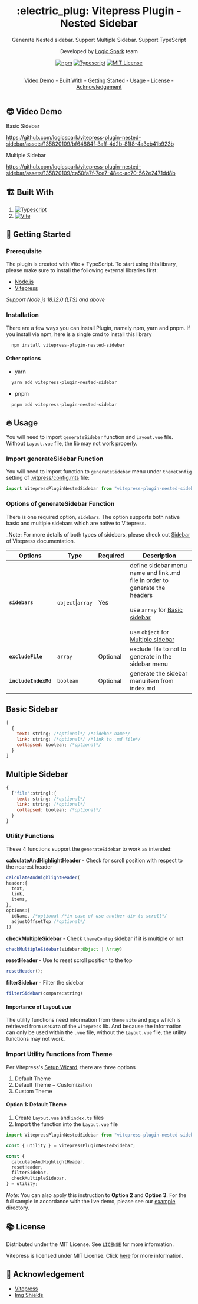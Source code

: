 <a id="readme-top"></a>

<div align="center">
  <h1>:electric_plug: Vitepress Plugin - Nested Sidebar</h1>

Generate Nested sidebar. Support Multiple Sidebar. Support TypeScript

Developed by [Logic Spark](https://logicspark.com) team

[![npm](https://img.shields.io/npm/v/vitepress-plugin-nested-sidebar)][package-url]
[![Typescript](https://img.shields.io/badge/typescript-100%25-blue)][typescript-url]
[![MIT License](https://img.shields.io/badge/License-MIT-green.svg)](/LICENSE)

</div>
<br/>
<div align="center">
  <a href="#sunglasses_video-demo">Video Demo</a> - 
  <a href="#building_construction-built-with">Built With</a> - 
  <a href="#rocket-getting-started">Getting Started</a> - 
  <a href="#fire-usage">Usage</a> -
  <a href="#books-license">License</a> -
  <a href="#pray-acknowledgement">Acknowledgement</a>
</div>

<br/>

## :sunglasses: Video Demo

Basic Sidebar

https://github.com/logicspark/vitepress-plugin-nested-sidebar/assets/135820109/bf64884f-3aff-4d2b-81f8-4a3cb41b923b

Multiple Sidebar

https://github.com/logicspark/vitepress-plugin-nested-sidebar/assets/135820109/ca50fa7f-7ce7-48ec-ac70-562e2471dd8b

## :building_construction: Built With

1. [![Typescript][typescript]][typescript-url]
2. [![Vite][vite]][vite-url]

## :rocket: Getting Started

### Prerequisite

The plugin is created with Vite + TypeScript. To start using this library, please make sure to install the following external libraries first:

- [Node.js](https://nodejs.org/en)
- [Vitepress](https://vitepress.dev/)

_Support Node.js 18.12.0 (LTS) and above_

### Installation

There are a few ways you can install Plugin, namely npm, yarn and pnpm. If you install via npm, here is a single cmd to install this library

```sh
  npm install vitepress-plugin-nested-sidebar
```

#### Other options

- yarn

```sh
  yarn add vitepress-plugin-nested-sidebar
```

- pnpm

```sh
  pnpm add vitepress-plugin-nested-sidebar
```

## :fire: Usage

You will need to import `generateSidebar` function and `Layout.vue` file. Without `Layout.vue` file, the lib may not work properly.

### Import generateSidebar Function

You will need to import function to `generateSidebar` menu under `themeConfig` setting of [.vitpress/config.mts](/example/default/.vitepress/config.mts) file:

```js
import VitepressPluginNestedSidebar from "vitepress-plugin-nested-sidebar";
```

</div>

### Options of generateSidebar Function

There is one required option, `sidebars`. The option supports both native basic and multiple sidebars which are native to Vitepress.

\_Note: For more details of both types of sidebars, please check out [Sidebar](https://vitepress.dev/reference/default-theme-sidebar) of Vitepress documentation.

| Options              | Type              | Required | Description                                                                                                                                                                                               |
| -------------------- | ----------------- | -------- | --------------------------------------------------------------------------------------------------------------------------------------------------------------------------------------------------------- |
| **`sidebars`**       | `object`\|`array` | Yes      | define sidebar menu name and link .md file in order to generate the headers <br/> <br/> use `array` for [Basic sidebar](#basic-sidebar)<br/> <br/> use `object` for [Multiple sidebar](#multiple-sidebar) |
| **`excludeFile`**    | `array`           | Optional | exclude file to not to generate in the sidebar menu                                                                                                                                                       |
| **`includeIndexMd`** | `boolean`         | Optional | generate the sidebar menu item from index.md                                                                                                                                                              |

## Basic Sidebar

```javascript
[
  {
    text: string; /*optional*/ /*sidebar name*/
    link: string; /*optional*/ /*link to .md file*/
    collapsed: boolean; /*optional*/
  }
]
```

## Multiple Sidebar

```javascript
{
  ['file':string]:{
    text: string; /*optional*/
    link: string; /*optional*/
    collapsed: boolean; /*optional*/
  }
}
```

### Utility Functions

These 4 functions support the `generateSidebar` to work as intended:

**calculateAndHighlightHeader** - Check for scroll position with respect to the nearest header

```js
calculateAndHighlightHeader(
header:{
  text,
  link,
  items,
},
options:{
  idName, /*optional /*in case of use another div to scroll*/
  adjustOffsetTop /*optional*/
})

```

**checkMultipleSidebar** - Check `themeConfig` sidebar if it is multiple or not

```js
checkMultipleSidebar(sidebar:Object | Array)
```

**resetHeader** - Use to reset scroll position to the top

```js
resetHeader();
```

**filterSidebar** - Filter the sidebar

```js
filterSidebar(compare:string)
```

#### Importance of Layout.vue

The utility functions need information from `theme` `site` and `page` which is retrieved from `useData` of the `vitepress` lib. And because the information can only be used within the `.vue` file, without the `Layout.vue` file, the utility functions may not work.

### Import Utility Functions from Theme

Per Vitepress's [Setup Wizard](https://vitepress.dev/guide/getting-started#setup-wizard), there are three options

1. Default Theme
2. Default Theme + Customization
3. Custom Theme

#### Option 1: Default Theme

1. Create `Layout.vue` and `index.ts` files
2. Import the function into the `Layout.vue` file

```js
import VitepressPluginNestedSidebar from "vitepress-plugin-nested-sidebar";

const { utility } = VitepressPluginNestedSidebar;

const {
  calculateAndHighlightHeader,
  resetHeader,
  filterSidebar,
  checkMultipleSidebar,
} = utility;
```

_Note_: You can also apply this instruction to **Option 2** and **Option 3**. For the full sample in accordance with the live demo, please see our [example](/example/default-and-custom/.vitepress/theme/Layout.vue) directory.

## :books: License

Distributed under the MIT License. See [`LICENSE`](/LICENSE) for more information.

Vitepress is licensed under MIT License. Click [here](https://github.com/vuejs/vitepress/blob/main/LICENSE) for more information.

## :pray: Acknowledgement

- [Vitepress](https://vitepress.dev/)
- [Img Shields](https://shields.io)

[Vitepress-url]: https://vitepress.dev/
[TypeScript]: https://img.shields.io/badge/typescript-007ACC?style=for-the-badge&logo=typescript&logoColor=white
[typescript-url]: https://www.typescriptlang.org/
[Html]: https://img.shields.io/badge/html5-%23E34F26.svg?style=for-the-badge&logo=html5&logoColor=white
[html-url]: https://www.w3schools.com/html/
[Css]: https://img.shields.io/badge/css3-%231572B6.svg?style=for-the-badge&logo=css3&logoColor=white
[css-url]: https://www.w3schools.com/css/
[Vue]: https://img.shields.io/badge/vue.js-42B883?style=for-the-badge&logo=vuedotjs&logoColor=white
[Vue-url]: https://vuejs.org/
[Vite]: https://img.shields.io/badge/vite-%23646CFF.svg?style=for-the-badge&logo=vite&logoColor=white
[vite-url]: https://vitejs.dev/
[package-url]: https://www.npmjs.com/package/vitepress-plugin-nested-sidebar
